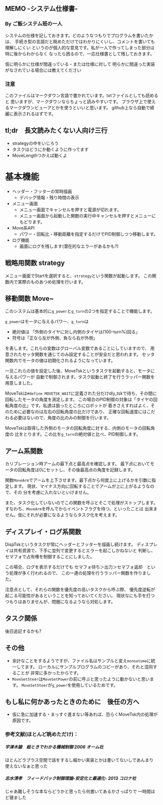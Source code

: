 ## MEMO -システム仕様書-
### By ご飯システム班の一人
システムの仕様を記しておきます。どのようなつもりでプログラムを書いたかは、
手続き型の言語だと眺めただけではわかりにくいし、コメントを書いても理解しにくい
というのが個人的な意見です。私が一人で作ってしまった部分は特に後からわからなく
なったら困るので、一応仕様書として残しておきます。

仮に明らかに仕様が間違っている・または仕様に対して
明らかに間違った実装がなされている場合には教えてください
### 注意
このファイルはマークダウン言語で書かれています。txtファイルとしても読めると
思いますが、マークダウンならちょっと読みやすいです。
ブラウザ上で使えるマークダウンビューアとかを使うといいと思います。
github上なら自動で綺麗に表示されるはずです。


## tl;dr　長文読みたくない人向け三行
+ strategyの中をいじろう
+ タスクはどうにか動くように作ってます
+ MoveLengthつかえば動くよ

# 基本機能
+ ヘッダー・フッターの常時描画
  + デバッグ情報・残り時間の表示
+ メニュー画面
  + メニュー画面でキャンセルを押すと電源が切れます。
  + メニュー画面から起動した関数の実行中キャンセルを押すとメニューにもどります。
+ Move系API
  + パワー・回転比・移動距離を指定するだけでPID制御しつつ移動します。
+ ログ機能
  + 画面にログを残します(潜在的なエラーがあるかも?)

## 戦略用関数 strategy
メニュー画面でStartを選択すると、`strategy`という関数が起動します。
この関数内で実際のものあつめ処理を行います。

## 移動関数 Move~
このシステムは基本的に`g_power`と`g_turn`の2つを指定することで機能します。

`g_power`はモータに与えるパワー、`g_turn`は
+ 絶対値は 「外側のタイヤに対し内側のタイヤは(100-turn%)回る」
+ 符号は「正なら左が外側、負なら右が外側」

を表します。これらの変数はグローバル変数であることにしていますので、
用意されたセッタ関数を通じてのみ設定することが安全だと思われます。
セッタ関数内でモータの値は初期化されるようになっています。

一旦これらの値を設定した後、MoveTskというタスクを起動すると、モータに与えるパワーが
自動で制御されます。タスク起動と終了を行うラッパー関数を用意しました。

MoveTskは`#define MOVETSK_WAIT`に定義された分だけdly_tskで待ち、その間に
回転したモータの角度を測定します。
この場合のPID制御の対象は「タイヤの回転角度の比」です。私達は狙ったところにロボットが
着きさえすればよく、そのために必要なのは左右の回転角度の比だけであり、
正確な回転速度にはこだわる必要はないので、角度の比のみの制御を行います。

MoveTskは取得した外側のモータの回転角度に対する、内側のモータの回転角度の
比をとります。この比を`g_turn`の絶対値と比べ、PID制御します。

## アーム系関数
カリブレーション時アームの最下点と最高点を確認します。
最下点においてモータの回転角度は0にセットし、その後最高点の角度を記録します。

関数`MoveArm`でアームを上下させます。最下点から何度上に上げるかを引数に指定します。
現状、マイナス方向に回転することでアームが上に上がるようなので、その
分を考慮に入れないといけません。

また、タスク化していないのでこの関数を呼ぶとそこで処理がストップします。
すなわち、`MoveArm`を呼んでからイベントフラグを待つ、といったことは
出来ません。仮にそれが必要になるようならタスク化を考えます。

## ディスプレイ・ログ系関数
DispTskというタスクが常にヘッダーとフッターを描画し続けます。
ディスプレイは共有資源で、下手に並列で変更するとエラーを起こしかねないと
判断し、セマフォで占有権を制御することにしました。

この場合、ログを表示するだけでも
セマフォ待ち＞出力＞セマフォ返却　という処理が多く行われるので、
この一連の処理を行うラッパー関数を作りました。

注意点として、それらの関数を優先度の高いタスクから呼ぶ際、
優先度逆転が起こる可能性があるということを知っておいてください。
現状なにも手を打つつもりはありませんが、問題になるようなら対処します。

## タスク関係
後日追記するかも?

## その他
+ 余計なことをするようですが、ファイル名はサンプルと変え`monoatume`に統一してます。
ローカルにサンプルプログラムのコピーがあり、それと混同することが
非常に多かったからです。
+ `MoveSetSteer`は`MoveSetPower`の前に呼ぶと思ったように動かないと思います。
`MoveSetSteer`が`g_power`を使用しているためです。

## もし私に何かあったときのために　後任の方へ
+ 仮に急に加速する・まっすぐ進まない等あれば、恐らくMoveTsk内の処理が原因です。



### 参考文献(ほとんど眺めただけ)：
##### 宇津木諭　絵ときでわかる機械制御 2006 オーム社
ほとんどラプラス空間で話をするし細かい実装とかは書いてないしであんまり
使えないなぁと思った
##### 志水清孝　フィードバック制御理論-安定化と最適化- 2013 コロナ社
じゃあ難しそうな本ならどうかと思ったら何書いてあるかさっぱりで
一時間ほど寝ました
